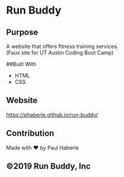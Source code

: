# Run Buddy

## Purpose
A website that offers fitness training services.<br>
(Faux site for UT Austin Coding Boot Camp)

##Built With
* HTML
* CSS

## Website
https://phaberle.github.io/run-buddy/

## Contribution 
Made with ❤️ by Paul Haberle

## ©️2019 Run Buddy, Inc 

